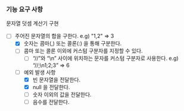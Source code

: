 ### 기능 요구 사항

문자열 덧셈 계산기 구현

- [ ] 주어진 문자열의 합을 구한다. e.g) "1,2" => 3
  - [x] 숫자는 콤마(,) 또는 콜론(:) 을 통해 구분한다.
  - [ ] 콤마 또는 콜론 이외에 커스텀 구분자를 지정할 수 있다.
    - [ ] “//”와 “\n” 사이에 위치하는 문자를 커스텀 구분자로 사용한다. e.g)  “//;\n1;2;3” => 6
  - [ ] 예외 발생 사항
    - [x] 빈 문자열을 전달한다.
    - [x] null 을 전달한다.
    - [ ] 숫자 이외의 값을 전달한다.
    - [ ] 음수를 전달한다.
